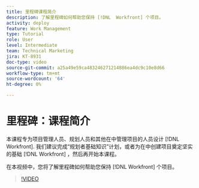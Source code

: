 ```yaml
---
title: 里程碑课程简介
description: 了解里程碑如何帮助您保持 [!DNL  Workfront] 个项目。
activity: deploy
feature: Work Management
type: Tutorial
role: User
level: Intermediate
team: Technical Marketing
jira: KT-8931
doc-type: video
source-git-commit: a25a49e59ca483246271214886ea4dc9c10e8d66
workflow-type: tm+mt
source-wordcount: '64'
ht-degree: 0%

---
```


# 里程碑：课程简介

本课程专为项目管理人员、规划人员和其他在中管理项目的人员设计 [!DNL Workfront]. 我们建议完成“规划者基础知识”计划，或者为在中创建项目奠定坚实的基础 [!DNL Workfront] ，然后再开始本课程。

在本视频中，您将了解里程碑如何帮助您保持 [!DNL  Workfront] 个项目。

>[!VIDEO](https://video.tv.adobe.com/v/335203/?quality=12&learn=on)
